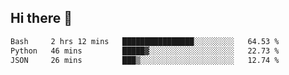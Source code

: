 ## Hi there 👋

<!--START_SECTION:waka-->

```txt
Bash     2 hrs 12 mins   ████████████████░░░░░░░░░   64.53 %
Python   46 mins         █████▓░░░░░░░░░░░░░░░░░░░   22.73 %
JSON     26 mins         ███▒░░░░░░░░░░░░░░░░░░░░░   12.74 %
```

<!--END_SECTION:waka-->

<!--
**OliverShang/OliverShang** is a ✨ _special_ ✨ repository because its `README.md` (this file) appears on your GitHub profile.

Here are some ideas to get you started:

- 🔭 I’m currently working on ...
- 🌱 I’m currently learning ...
- 👯 I’m looking to collaborate on ...
- 🤔 I’m looking for help with ...
- 💬 Ask me about ...
- 📫 How to reach me: ...
- 😄 Pronouns: ...
- ⚡ Fun fact: ...
-->
